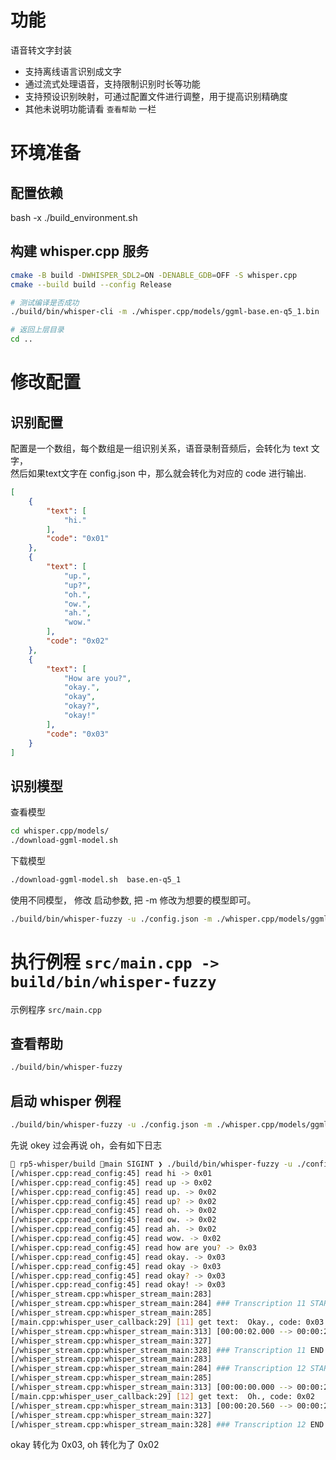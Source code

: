 # 功能

语音转文字封装

- 支持离线语言识别成文字
- 通过流式处理语音，支持限制识别时长等功能
- 支持预设识别映射，可通过配置文件进行调整，用于提高识别精确度
- 其他未说明功能请看 `查看帮助` 一栏


# 环境准备

## 配置依赖

bash -x ./build_environment.sh

## 构建 whisper.cpp 服务

```bash
cmake -B build -DWHISPER_SDL2=ON -DENABLE_GDB=OFF -S whisper.cpp
cmake --build build --config Release

# 测试编译是否成功
./build/bin/whisper-cli -m ./whisper.cpp/models/ggml-base.en-q5_1.bin ./whisper.cpp/samples/jfk.wav 

# 返回上层目录
cd ..
```

# 修改配置

## 识别配置

配置是一个数组，每个数组是一组识别关系，语音录制音频后，会转化为 text 文字，  
然后如果text文字在 config.json 中，那么就会转化为对应的 code 进行输出. 

```json
[
    {
        "text": [
            "hi."
        ],
        "code": "0x01"
    },
    {
        "text": [
            "up.",
            "up?",
            "oh.",
            "ow.",
            "ah.",
            "wow."
        ],
        "code": "0x02"
    },
    {
        "text": [
            "How are you?",
            "okay.",
            "okay",
            "okay?",
            "okay!"
        ],
        "code": "0x03"
    }
]
```

## 识别模型

查看模型

```bash
cd whisper.cpp/models/ 
./download-ggml-model.sh 
```

下载模型

```bash
./download-ggml-model.sh  base.en-q5_1
```

使用不同模型， 修改 启动参数, 把 -m 修改为想要的模型即可。

```bash
./build/bin/whisper-fuzzy -u ./config.json -m ./whisper.cpp/models/ggml-base.en-q5_1.bin -t 6 --step 0 --length 3000 -vth 0.6
```


# 执行例程 `src/main.cpp -> build/bin/whisper-fuzzy`

示例程序 `src/main.cpp`

## 查看帮助

```bash
./build/bin/whisper-fuzzy
```

## 启动 whisper 例程

```bash
./build/bin/whisper-fuzzy -u ./config.json -m ./whisper.cpp/models/ggml-base.en-q5_1.bin -t 6 --step 0 --length 3000 -vth 0.6
```

先说 okey 过会再说 oh，会有如下日志

```bash
 rp5-whisper/build main SIGINT ❯ ./build/bin/whisper-fuzzy -u ./config.json -m ./whisper.cpp/models/ggml-base.en-q5_1.bin -t 6 --step 0 --length 5000 -vth 0.6 
[/whisper.cpp:read_config:45] read hi -> 0x01
[/whisper.cpp:read_config:45] read up -> 0x02
[/whisper.cpp:read_config:45] read up. -> 0x02
[/whisper.cpp:read_config:45] read up? -> 0x02
[/whisper.cpp:read_config:45] read oh. -> 0x02
[/whisper.cpp:read_config:45] read ow. -> 0x02
[/whisper.cpp:read_config:45] read ah. -> 0x02
[/whisper.cpp:read_config:45] read wow. -> 0x02
[/whisper.cpp:read_config:45] read how are you? -> 0x03
[/whisper.cpp:read_config:45] read okay. -> 0x03
[/whisper.cpp:read_config:45] read okay -> 0x03
[/whisper.cpp:read_config:45] read okay? -> 0x03
[/whisper.cpp:read_config:45] read okay! -> 0x03
[/whisper_stream.cpp:whisper_stream_main:283]
[/whisper_stream.cpp:whisper_stream_main:284] ### Transcription 11 START | t0 = 82625 ms | t1 = 112625 ms
[/whisper_stream.cpp:whisper_stream_main:285]
[/main.cpp:whisper_user_callback:29] [11] get text:  Okay., code: 0x03
[/whisper_stream.cpp:whisper_stream_main:313] [00:00:02.000 --> 00:00:29.600]   Okay.
[/whisper_stream.cpp:whisper_stream_main:327]
[/whisper_stream.cpp:whisper_stream_main:328] ### Transcription 11 END
[/whisper_stream.cpp:whisper_stream_main:283]
[/whisper_stream.cpp:whisper_stream_main:284] ### Transcription 12 START | t0 = 92956 ms | t1 = 122956 ms
[/whisper_stream.cpp:whisper_stream_main:285]
[/whisper_stream.cpp:whisper_stream_main:313] [00:00:00.000 --> 00:00:20.560]   Okay.
[/main.cpp:whisper_user_callback:29] [12] get text:  Oh., code: 0x02
[/whisper_stream.cpp:whisper_stream_main:313] [00:00:20.560 --> 00:00:29.000]   Oh.
[/whisper_stream.cpp:whisper_stream_main:327]
[/whisper_stream.cpp:whisper_stream_main:328] ### Transcription 12 END
```

okay 转化为 0x03, oh 转化为了 0x02

